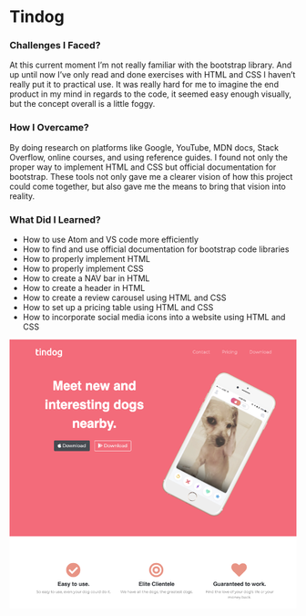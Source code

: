 # Tindog 

### Challenges I Faced? 

At this current moment I’m not really familiar with the bootstrap library. And up until now I’ve only read and done exercises with HTML and CSS I haven’t really put it to practical use. It was really hard for me to imagine the end product in my mind in regards to the code, it seemed easy enough visually, but the concept overall is a little foggy. 


### How I Overcame? 

By doing research on platforms like Google, YouTube, MDN docs, Stack Overflow, online courses, and using reference guides. I found not only the proper way to implement HTML and CSS but official documentation for bootstrap. These tools not only gave me a clearer vision of how this project could come together, but also gave me the means to bring that vision into reality. 


### What Did I Learned? 

* How to use Atom and VS code more efficiently
* How to find and use official documentation for bootstrap code libraries 
* How to properly implement HTML
* How to properly implement CSS 
* How to create a NAV bar in HTML
* How to create a header in HTML
* How to create a review carousel using HTML and CSS
* How to set up a pricing table using HTML and CSS
* How to incorporate social media icons into a website using HTML and CSS 

![Tindog Screenshot](tindogpic.png)
